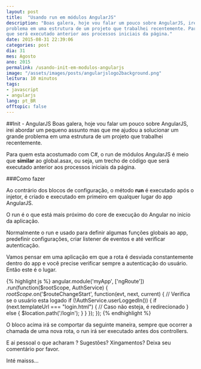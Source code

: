 ```yaml
---
layout: post
title:  "Usando run em módulos AngularJS"
description: "Boas galera, hoje vou falar um pouco sobre AngularJS, irei abordar um pequeno assunto mas que me ajudou a solucionar um grande 
problema em uma estrutura de um projeto que trabalhei recentemente. Para quem esta acostumado com C#, o run de módulos AngularJS é meio que **similar** ao global.asax, ou seja, um trecho de código
que será executado anterior aos processos iniciais da página."
date: 2015-08-31 22:39:06
categories: post 
dia: 31
mes: Agosto
ano: 2015
permalink: /usando-init-em-modulos-angularjs
image: "/assets/images/posts/angularjslogo2background.png"
leitura: 10 minutos
tags:
- javascript
- angularjs
lang: pt_BR
offtopic: false
---
```



##Init - AngularJS
Boas galera, hoje vou falar um pouco sobre AngularJS, irei abordar um pequeno assunto mas que me ajudou a solucionar um grande 
problema em uma estrutura de um projeto que trabalhei recentemente.

Para quem esta acostumado com C#, o run de módulos AngularJS é meio que **similar** ao global.asax, ou seja, um trecho de código
que será executado anterior aos processos iniciais da página.

###Como fazer

Ao contrário dos blocos de configuração, o método **run** é executado após o injetor, é criado e executado em primeiro em qualquer lugar do app AngularJS.

O run é o que está mais próximo do core de execução do Angular no inicio da aplicação.

Normalmente o run e usado para definir algumas funções globais ao app, predefinir configurações, criar listener de eventos e até
verificar autenticação.

<script async src="//pagead2.googlesyndication.com/pagead/js/adsbygoogle.js"></script>
<!-- valdirviana.github.io - Intro post (so texto) -->
<ins class="adsbygoogle"
     style="display:block"
     data-ad-client="ca-pub-7851524114238986"
     data-ad-slot="3633647753"
     data-ad-format="auto"></ins>
<script>
(adsbygoogle = window.adsbygoogle || []).push({});
</script>

Vamos pensar em uma aplicação em que a rota é desviada constantemente dentro do app e você precise verificar sempre a autenticação 
do usuário. Então este é o lugar.


{% highlight js %}
angular.module('myApp', ['ngRoute'])
.run(function($rootScope, AuthService) { $rootScope.$on('$routeChangeStart',
  function(evt, next, current) {
    // Verifica se o usuário esta logado
    if (!AuthService.userLoggedIn()) {
      if (next.templateUrl === "login.html") {
        // Caso não esteja, é redirecionado
      } else {
        $location.path('/login');
		}
	}
	});
});
{% endhighlight %}

O bloco acima irá se comportar da seguinte maneira, sempre que ocorrer a chamada de uma nova rota, o run irá ser executado antes
dos controllers.

E ai pessoal o que acharam ? Sugestões? Xingamentos? Deixa seu comentário por favor.

Inté maisss...